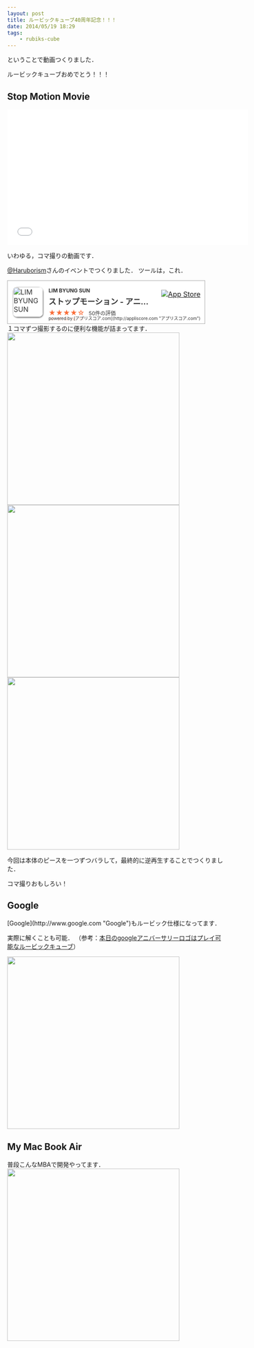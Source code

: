 ```yaml
---
layout: post
title: ルービックキューブ40周年記念！！！
date: 2014/05/19 18:29
tags:
    - rubiks-cube
---
```

ということで動画つくりました．

ルービックキューブおめでとう！！！

<!--more-->
<h2 class="page-heading">Stop Motion Movie</h2>
<iframe src="//www.youtube.com/embed/-QaGAkJsQQM" height="315" width="560" allowfullscreen="" frameborder="0"></iframe>

いわゆる，コマ撮りの動画です．

[@Haruborism](https://twitter.com/Haruborism "@Haruborism")さんのイベントでつくりました．
ツールは，これ．
<div style="position: relative; color: #333333; padding: 15px; padding-left: 95px; padding-right: 128px; font-weight: normal; font-size: 16px; background: #FFF; width: 235px; border: 1px solid #aaa;">

<img style="position: absolute; top: 14px; left: 12px; border-radius: 10px; width: 70px; box-shadow: 1px 2px 3px gray;" alt="LIM BYUNG SUN" src="http://a1926.phobos.apple.com/us/r30/Purple/v4/fa/5c/56/fa5c56fd-0ac5-78bc-47e5-4ae6d0f56082/AppIcon57x57.png" />
<div style="font-size: 12px; font-weight: bold;">LIM BYUNG SUN</div>
<div style="font-size: 18px; font-weight: bold; padding: 4px 0; white-space: nowrap; overflow: hidden; text-overflow: ellipsis;">ストップモーション - アニメ エディタ Pro</div>
<div style="color: #fa6c37; text-shadow: none; -webkit-box-reflect: below -3px -webkit-linear-gradient(top,rgba(0,0,0,0),rgba(0,0,0,0) 35%,rgba(0,0,0,0.5)); float: left;">★★★★☆</div>
<div style="margin: 2px 0 0 10px; font-size: 12px; float: left;">50件の評価</div>
<div style="clear:left;"></div>
<div style="position: absolute; right: 10px; top: 21px;"><a href="https://itunes.apple.com/jp/app/sutoppumoshon-anime-edita/id582526836?mt=8&amp;uo=4"><img alt="App Store" src="http://r.mzstatic.com/images/web/linkmaker/badge_appstore-lrg.gif" /></a></div>
<div style="position: absolute; right: 10px; bottom: 5px; font-size: 10px;">powered by [アプリスコア.com](http://appliscore.com "アプリスコア.com")</div>
</div>
１コマずつ撮影するのに便利な機能が詰まってます．

<img class="img-frame " style="font-size: 14px; line-height: 1.5em;" alt="" src="http://yutarotanaka.com/blog/wp-content/uploads/2014/01/Photo-2014-05-05-15-02-51.jpg" width="400" />

<img class="img-frame " style="font-size: 14px; line-height: 1.5em;" alt="" src="http://yutarotanaka.com/blog/wp-content/uploads/2014/01/Photo-2014-05-05-16-29-58.jpg" width="400" />

<img class="img-frame " alt="" src="http://yutarotanaka.com/blog/wp-content/uploads/2014/01/Photo-2014-05-05-17-46-28.jpg" width="400" />

今回は本体のピースを一つずつバラして，最終的に逆再生することでつくりました．

コマ撮りおもしろい！
<h2 class="page-heading">Google</h2>
[Google](http://www.google.com "Google")もルービック仕様になってます．

実際に解くことも可能．
（参考：[本日のgoogleアニバーサリーロゴはプレイ可能なルービックキューブ](http://www.gizmodo.jp/2014/05/google_102.html "本日のgoogleアニバーサリーロゴはプレイ可能なルービックキューブ")）

<img class="img-frame " alt="" src="http://yutarotanaka.com/blog/wp-content/uploads/2014/01/GoogleRubik.png" width="400" />
<h2 class="page-heading">My Mac Book Air</h2>
普段こんなMBAで開発やってます．

<img class="img-frame " alt="" src="http://yutarotanaka.com/blog/wp-content/uploads/2014/01/mac-rubik1.jpg" width="400" />
